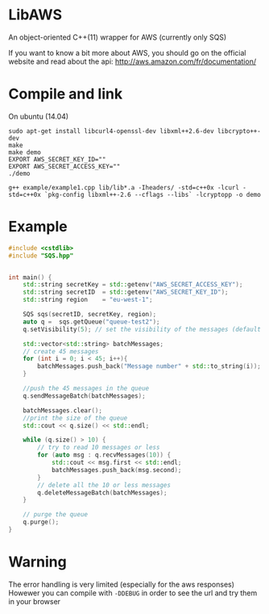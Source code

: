 LibAWS
=======

An object-oriented C++(11) wrapper for AWS (currently only SQS)

If you want to know a bit more about AWS, you should go on the official website and read about the api: http://aws.amazon.com/fr/documentation/

Compile and link
================

On ubuntu (14.04)
```
sudo apt-get install libcurl4-openssl-dev libxml++2.6-dev libcrypto++-dev
make
make demo
EXPORT AWS_SECRET_KEY_ID=""
EXPORT AWS_SECRET_ACCESS_KEY=""
./demo
```

```
g++ example/example1.cpp lib/lib*.a -Iheaders/ -std=c++0x -lcurl -std=c++0x `pkg-config libxml++-2.6 --cflags --libs` -lcryptopp -o demo
```

Example
=======

`````c++
#include <cstdlib>
#include "SQS.hpp"


int main() {
    std::string secretKey = std::getenv("AWS_SECRET_ACCESS_KEY");
    std::string secretID  = std::getenv("AWS_SECRET_KEY_ID");
    std::string region    = "eu-west-1";

    SQS sqs(secretID, secretKey, region);
    auto q =  sqs.getQueue("queue-test2");
    q.setVisibility(5); // set the visibility of the messages (default 300)

    std::vector<std::string> batchMessages;
    // create 45 messages
    for (int i = 0; i < 45; i++){
        batchMessages.push_back("Message number" + std::to_string(i));
    }

    //push the 45 messages in the queue
    q.sendMessageBatch(batchMessages);

    batchMessages.clear();
    //print the size of the queue
    std::cout << q.size() << std::endl;

    while (q.size() > 10) {
        // try to read 10 messages or less
        for (auto msg : q.recvMessages(10)) {
            std::cout << msg.first << std::endl;
            batchMessages.push_back(msg.second);
        }
        // delete all the 10 or less messages
        q.deleteMessageBatch(batchMessages);
    }

    // purge the queue
    q.purge();
}
`````

Warning
=======
The error handling is very limited (especially for the aws responses)
Howewer you can compile with `-DDEBUG` in order to see the url and try them in your browser